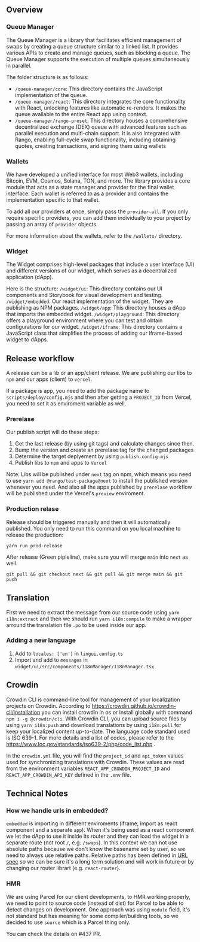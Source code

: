 ## Overview

### Queue Manager

The Queue Manager is a library that facilitates efficient management of swaps by creating a queue structure similar to a linked list. It provides various APIs to create and manage queues, such as blocking a queue. The Queue Manager supports the execution of multiple queues simultaneously in parallel.

The folder structure is as follows:

- `/queue-manager/core`: This directory contains the JavaScript implementation of the queue.
- `/queue-manager/react`: This directory integrates the core functionality with React, unlocking features like automatic re-renders. It makes the queue available to the entire React app using context.
- `/queue-manager/rango-preset`: This directory houses a comprehensive decentralized exchange (DEX) queue with advanced features such as parallel execution and multi-chain support. It is also integrated with Rango, enabling full-cycle swap functionality, including obtaining quotes, creating transactions, and signing them using wallets


### Wallets

We have developed a unified interface for most Web3 wallets, including Bitcoin, EVM, Cosmos, Solana, TON, and more. The library provides a core module that acts as a state manager and provider for the final wallet interface. Each wallet is referred to as a provider and contains the implementation specific to that wallet.

To add all our providers at once, simply pass the `provider-all`. If you only require specific providers, you can add them individually to your project by passing an array of `provider` objects.

For more information about the wallets, refer to the `/wallets/` directory.


### Widget

The Widget comprises high-level packages that include a user interface (UI) and different versions of our widget, which serves as a decentralized application (dApp). 

Here is the structure:
`/widget/ui`: This directory contains our UI components and Storybook for visual development and testing.
`/widget/embedded`: Our react implementation of the widget. They are publishing as NPM packages.
`/widget/app`: This directory houses a dApp that imports the embedded widget.
`/widget/playground`: This directory offers a playground environment where you can test and obtain configurations for our widget.
`/widget/iframe`: This directory contains a JavaScript class that simplifies the process of adding our iframe-based widget to dApps.

## Release workflow

A release can be a lib or an app/client release. We are publishing our libs to `npm` and our apps (client) to `vercel`.

If a package is app, you need to add the package name to `scripts/deploy/config.mjs` and then after getting a `PROJECT_ID` from Vercel, you need to set it as enviroment variable as well.

### Prerelase

Our publish script will do these steps:

1. Get the last release (by using git tags) and calculate changes since then.
2. Bump the version and create an prerelase tag for the changed packages
3. Determine the target deplyement by using `publish.config.mjs`
4. Publish libs to `npm` and apps to `Vercel`

Note:
Libs will be published under `next` tag on npm, which means you need to use `yarn add @rango/test-package@next` to install the published version whenever you need.
And also all the apps published by `prerelase` workflow will be published under the Vercel's `preview` enviroment. 

### Production relase

Release should be triggered manually and then it will automatically published. You only need to run this command on you local machine to release the production:

`yarn run prod-release`

After release (Green pipleline), make sure you will merge `main` into `next` as well. 

`git pull && git checkout next && git pull && git merge main && git push`

## Translation

First we need to extract the message from our source code using `yarn i18n:extract` and then we should run `yarn i18n:compile` to make a wrapper arround the translation file `.po` to be used inside our app.

### Adding a new language

1. Add to `locales: ['en']` in `lingui.config.ts`
2. Import and add to `messages` in `widget/ui/src/components/I18nManager/I18nManager.tsx`


## Crowdin

Crowdin CLI is command-line tool for management of your localization projects on Crowdin. According to https://crowdin.github.io/crowdin-cli/installation you can install crowdin in os or install globally with command `npm i -g @crowdin/cli`. With Crowdin CLI, you can upload source files by using `yarn i18n:push` and download translations by using `i18n:pull` for keep your localized content up-to-date.
The language code standard used is ISO 639-1. For more details and a list of codes, please refer to the https://www.loc.gov/standards/iso639-2/php/code_list.php .

In the `crowdin.yml` file, you will find the `project_id` and `api_token` values used for synchronizing translations with Crowdin. These values are read from the environment variables `REACT_APP_CROWDIN_PROJECT_ID` and `REACT_APP_CROWDIN_API_KEY` defined in the `.env` file.



## Technical Notes

### How we handle urls in embedded?

`embedded` is importing in different enviroments (iframe, import as react component and a separate `app`). When it's being used as a react component we let the dApp to use it inside its router and they can load the widget in a separate route (not root `/`, e.g. `/swaps`). In this context we can not use absolute paths because we don't know the basename set by user, so we need to always use relative paths. Relative paths has been defined in [URL spec](https://url.spec.whatwg.org/#urls) so we can be sure it's a long term solution and will work in future or by changing our router librart (e.g. `react-router`).

### HMR

We are using Parcel for our client developments, to HMR working properly, we need to point to source code (instead of dist) for Parcel to be able to detect changes on development. One approach was using `module` field, it's not standard but has meaning for some compiler/building tools, so we decided to use `source` which is a Parcel thing only.

You can check the details on #437 PR.